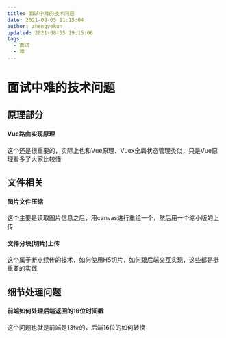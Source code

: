 ```yaml
---
title: 面试中难的技术问题
date: 2021-08-05 11:15:04
author: zhengyekun
updated: 2021-08-05 19:15:06
tags: 
  - 面试
  - 难
---
```

# 面试中难的技术问题

## 原理部分

#### Vue路由实现原理

这个还是很重要的，实际上也和Vue原理、Vuex全局状态管理类似，只是Vue原理看多了大家比较懂

## 文件相关

#### 图片文件压缩

这个主要是读取图片信息之后，用canvas进行重绘一个，然后用一个缩小版的上传

#### 文件分块(切片)上传

这个属于断点续传的技术，如何使用H5切片，如何跟后端交互实现，这些都是挺重要的实践

## 细节处理问题

#### 前端如何处理后端返回的16位时间戳

这个问题也就是前端是13位的，后端16位的如何转换



